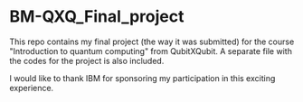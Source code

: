# BM-QXQ_Final_project

This repo contains my final project (the way it was submitted) for the course "Introduction to quantum computing" from QubitXQubit. A separate file with the codes for the project is also included.

I would like to thank IBM for sponsoring my participation in this exciting experience.
